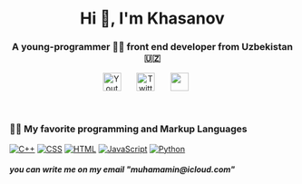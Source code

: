 <h1 align="center">Hi 👋, I'm Khasanov</h1>

<h3 align="center">A young-programmer 👨‍💻  front end developer from Uzbekistan 🇺🇿 </h3>



<!-- Social icons section -->
<p align="center">
  <a href="https://instagram.com/khsnw.m?igshid=YmMyMTA2M2Y="><img width="32px" alt="Youtube" title="Youtube" src="https://cdn-icons-png.flaticon.com/512/87/87390.png" traget="_blank"/></a>
  &#8287;&#8287;&#8287;&#8287;&#8287;
  <a href="https://twitter.com/khasanovmhmmd"><img width="32px" alt="Twitter" title="Twitter" src="https://cdn-icons-png.flaticon.com/512/81/81609.png"/></a>
  &#8287;&#8287;&#8287;&#8287;&#8287;
  <a href="https://discord.gg/khsnw#2468" alt="Discord" title="Dev Pro Tips Discord Server"><img width="32px" src="https://cdn-icons-png.flaticon.com/512/2582/2582637.png"/></a>
  &#8287;&#8287;&#8287;&#8287;&#8287;
 </a>
</p>

<br/>

</p>



</details>


 

  <h3>👨‍💻  My favorite programming and Markup Languages</h3>

  <p>
      <a href="https://github.com/search?q=user%3ADenverCoder1+language%3Acpp"><img alt="C++" src="https://custom-icon-badges.demolab.com/badge/C++-9C033A.svg?logo=cpp2&logoColor=white"></a>
      <a href="https://github.com/search?q=user%3ADenverCoder1+language%3Acss"><img alt="CSS" src="https://img.shields.io/badge/CSS-1572B6.svg?logo=css3&logoColor=white"></a>
      <a href="https://github.com/search?q=user%3ADenverCoder1+language%3Ahtml"><img alt="HTML" src="https://img.shields.io/badge/HTML-E34F26.svg?logo=html5&logoColor=white"></a>
      <a href="https://github.com/search?q=user%3ADenverCoder1+language%3Ajavascript"><img alt="JavaScript" src="https://img.shields.io/badge/JavaScript-F7DF1E.svg?logo=javascript&logoColor=black"></a>
      <a href="https://github.com/search?q=user%3ADenverCoder1+language%3Apython"><img alt="Python" src="https://img.shields.io/badge/Python-14354C.svg?logo=python&logoColor=white"></a>
   
  </p>

  </p>
  
  <h5> you can write me on my email "muhamamin@icloud.com"
</details>

